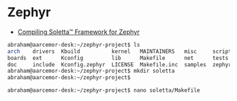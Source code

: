 # Zephyr

- [Compiling Soletta™ Framework for Zephyr](https://github.com/solettaproject/soletta/wiki/Compiling-Soletta%E2%84%A2-Framework-for-Zephyr)

```sh
abraham@aarcemor-desk:~/zephyr-project$ ls
arch    drivers  Kbuild          kernel   MAINTAINERS   misc     scripts
boards  ext      Kconfig         lib      Makefile      net      tests
doc     include  Kconfig.zephyr  LICENSE  Makefile.inc  samples  zephyr-env.sh
abraham@aarcemor-desk:~/zephyr-project$ mkdir soletta
abraham@aarcemor-desk:~/zephyr-project$ 
```

```sh
abraham@aarcemor-desk:~/zephyr-project$ nano soletta/Makefile
```

```C

```